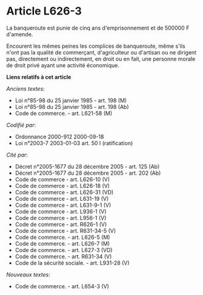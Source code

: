 # Article L626-3

La banqueroute est punie de cinq ans d'emprisonnement et de 500000 F d'amende.

Encourent les mêmes peines les complices de banqueroute, même s'ils n'ont pas la qualité de commerçant, d'agriculteur ou
d'artisan ou ne dirigent pas, directement ou indirectement, en droit ou en fait, une personne morale de droit privé ayant une
activité économique.

**Liens relatifs à cet article**

_Anciens textes_:

  - Loi n°85-98 du 25 janvier 1985 - art. 198 (M)
  - Loi n°85-98 du 25 janvier 1985 - art. 198 (Ab)
  - Code de commerce. - art. L621-58 (M)

_Codifié par_:

  - Ordonnance 2000-912 2000-09-18
  - Loi n°2003-7 2003-01-03 art. 50 I (ratification)

_Cité par_:

  - Décret n°2005-1677 du 28 décembre 2005 - art. 125 (Ab)
  - Décret n°2005-1677 du 28 décembre 2005 - art. 202 (Ab)
  - Code de commerce - art. L626-10 (V)
  - Code de commerce - art. L626-18 (V)
  - Code de commerce - art. L626-31 (VD)
  - Code de commerce - art. L631-19 (V)
  - Code de commerce - art. L631-9-1 (V)
  - Code de commerce - art. L936-1 (V)
  - Code de commerce - art. L956-1 (V)
  - Code de commerce - art. R626-1 (V)
  - Code de commerce - art. R631-34-5 (V)
  - Code de commerce. - art. L626-5 (M)
  - Code de commerce. - art. L626-7 (M)
  - Code de commerce. - art. L627-3 (VD)
  - Code de commerce. - art. R631-34 (V)
  - Code de la sécurité sociale. - art. L931-28 (V)

_Nouveaux textes_:

  - Code de commerce. - art. L654-3 (V)
